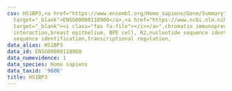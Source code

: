 ```yaml
---
csv: HS1BP3,<a href="https://www.ensembl.org/Homo_sapiens/Gene/Summary?db=core;g=ENSG00000118960"
  target="_blank">ENSG00000118960</a>,<a href="https://www.ncbi.nlm.nih.gov/pubmed/22863008"
  target="_blank"><i class="fas fa-file"></i></a>",chromatin immunoprecipitation assay,direct
  interaction,breast epithelium, BPE cell, R2,nucleotide sequence identification,nucleotide
  sequence identification,transcriptional regulation,
data_alias: HS1BP3
data_id: ENSG00000118960
data_numevidence: 1
data_species: Homo sapiens
data_taxid: '9606'
title: HS1BP3
---
```

